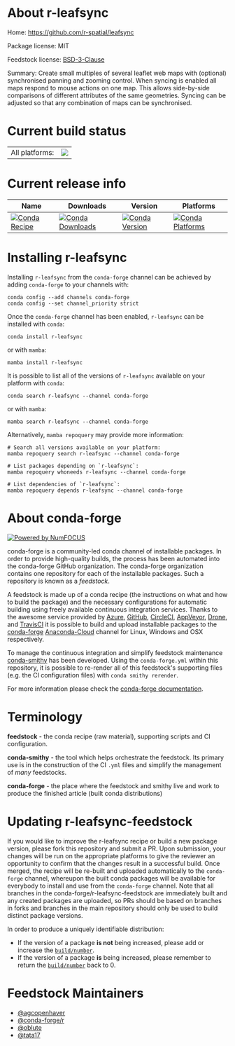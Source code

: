 About r-leafsync
================

Home: https://github.com/r-spatial/leafsync

Package license: MIT

Feedstock license: [BSD-3-Clause](https://github.com/conda-forge/r-leafsync-feedstock/blob/main/LICENSE.txt)

Summary: Create small multiples of several leaflet web maps with (optional)  synchronised panning and zooming control. When syncing is enabled all maps  respond to mouse actions on one map. This allows side-by-side comparisons of different attributes of the same geometries. Syncing can be adjusted so that any combination of maps can be synchronised.

Current build status
====================


<table><tr><td>All platforms:</td>
    <td>
      <a href="https://dev.azure.com/conda-forge/feedstock-builds/_build/latest?definitionId=7922&branchName=main">
        <img src="https://dev.azure.com/conda-forge/feedstock-builds/_apis/build/status/r-leafsync-feedstock?branchName=main">
      </a>
    </td>
  </tr>
</table>

Current release info
====================

| Name | Downloads | Version | Platforms |
| --- | --- | --- | --- |
| [![Conda Recipe](https://img.shields.io/badge/recipe-r--leafsync-green.svg)](https://anaconda.org/conda-forge/r-leafsync) | [![Conda Downloads](https://img.shields.io/conda/dn/conda-forge/r-leafsync.svg)](https://anaconda.org/conda-forge/r-leafsync) | [![Conda Version](https://img.shields.io/conda/vn/conda-forge/r-leafsync.svg)](https://anaconda.org/conda-forge/r-leafsync) | [![Conda Platforms](https://img.shields.io/conda/pn/conda-forge/r-leafsync.svg)](https://anaconda.org/conda-forge/r-leafsync) |

Installing r-leafsync
=====================

Installing `r-leafsync` from the `conda-forge` channel can be achieved by adding `conda-forge` to your channels with:

```
conda config --add channels conda-forge
conda config --set channel_priority strict
```

Once the `conda-forge` channel has been enabled, `r-leafsync` can be installed with `conda`:

```
conda install r-leafsync
```

or with `mamba`:

```
mamba install r-leafsync
```

It is possible to list all of the versions of `r-leafsync` available on your platform with `conda`:

```
conda search r-leafsync --channel conda-forge
```

or with `mamba`:

```
mamba search r-leafsync --channel conda-forge
```

Alternatively, `mamba repoquery` may provide more information:

```
# Search all versions available on your platform:
mamba repoquery search r-leafsync --channel conda-forge

# List packages depending on `r-leafsync`:
mamba repoquery whoneeds r-leafsync --channel conda-forge

# List dependencies of `r-leafsync`:
mamba repoquery depends r-leafsync --channel conda-forge
```


About conda-forge
=================

[![Powered by
NumFOCUS](https://img.shields.io/badge/powered%20by-NumFOCUS-orange.svg?style=flat&colorA=E1523D&colorB=007D8A)](https://numfocus.org)

conda-forge is a community-led conda channel of installable packages.
In order to provide high-quality builds, the process has been automated into the
conda-forge GitHub organization. The conda-forge organization contains one repository
for each of the installable packages. Such a repository is known as a *feedstock*.

A feedstock is made up of a conda recipe (the instructions on what and how to build
the package) and the necessary configurations for automatic building using freely
available continuous integration services. Thanks to the awesome service provided by
[Azure](https://azure.microsoft.com/en-us/services/devops/), [GitHub](https://github.com/),
[CircleCI](https://circleci.com/), [AppVeyor](https://www.appveyor.com/),
[Drone](https://cloud.drone.io/welcome), and [TravisCI](https://travis-ci.com/)
it is possible to build and upload installable packages to the
[conda-forge](https://anaconda.org/conda-forge) [Anaconda-Cloud](https://anaconda.org/)
channel for Linux, Windows and OSX respectively.

To manage the continuous integration and simplify feedstock maintenance
[conda-smithy](https://github.com/conda-forge/conda-smithy) has been developed.
Using the ``conda-forge.yml`` within this repository, it is possible to re-render all of
this feedstock's supporting files (e.g. the CI configuration files) with ``conda smithy rerender``.

For more information please check the [conda-forge documentation](https://conda-forge.org/docs/).

Terminology
===========

**feedstock** - the conda recipe (raw material), supporting scripts and CI configuration.

**conda-smithy** - the tool which helps orchestrate the feedstock.
                   Its primary use is in the construction of the CI ``.yml`` files
                   and simplify the management of *many* feedstocks.

**conda-forge** - the place where the feedstock and smithy live and work to
                  produce the finished article (built conda distributions)


Updating r-leafsync-feedstock
=============================

If you would like to improve the r-leafsync recipe or build a new
package version, please fork this repository and submit a PR. Upon submission,
your changes will be run on the appropriate platforms to give the reviewer an
opportunity to confirm that the changes result in a successful build. Once
merged, the recipe will be re-built and uploaded automatically to the
`conda-forge` channel, whereupon the built conda packages will be available for
everybody to install and use from the `conda-forge` channel.
Note that all branches in the conda-forge/r-leafsync-feedstock are
immediately built and any created packages are uploaded, so PRs should be based
on branches in forks and branches in the main repository should only be used to
build distinct package versions.

In order to produce a uniquely identifiable distribution:
 * If the version of a package **is not** being increased, please add or increase
   the [``build/number``](https://docs.conda.io/projects/conda-build/en/latest/resources/define-metadata.html#build-number-and-string).
 * If the version of a package **is** being increased, please remember to return
   the [``build/number``](https://docs.conda.io/projects/conda-build/en/latest/resources/define-metadata.html#build-number-and-string)
   back to 0.

Feedstock Maintainers
=====================

* [@agcopenhaver](https://github.com/agcopenhaver/)
* [@conda-forge/r](https://github.com/conda-forge/r/)
* [@oblute](https://github.com/oblute/)
* [@tata17](https://github.com/tata17/)


